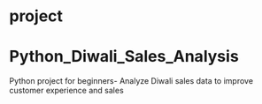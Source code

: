 # project
# Python_Diwali_Sales_Analysis
Python project for beginners- Analyze Diwali sales data to improve customer experience and sales


